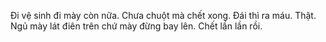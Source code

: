 Đi vệ sinh đi mày còn nữa. Chưa chuột mà chết xong. Đái thì ra máu. Thật. Ngủ mày lát điên trên chứ mày đừng bay lên. Chết lần lần rồi.